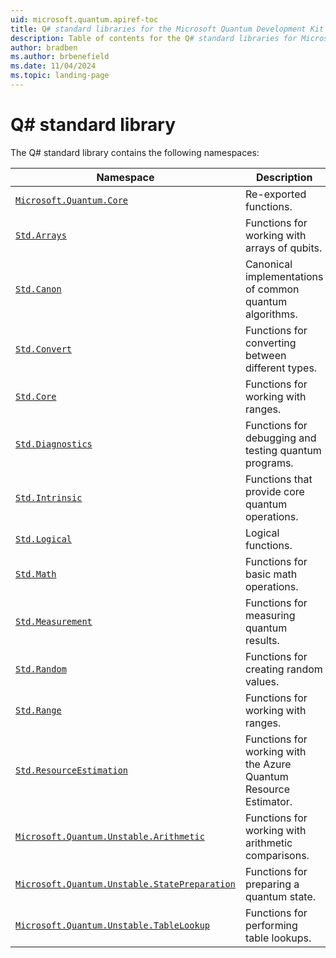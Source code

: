 ```yaml
---
uid: microsoft.quantum.apiref-toc
title: Q# standard libraries for the Microsoft Quantum Development Kit
description: Table of contents for the Q# standard libraries for Microsoft Quantum Development Kit
author: bradben
ms.author: brbenefield
ms.date: 11/04/2024
ms.topic: landing-page
---
```


# Q# standard library

The Q# standard library contains the following namespaces:

| Namespace | Description |
|-----------|-------------|
| [`Microsoft.Quantum.Core`](xref:qdk.microsoft.quantum.core-toc) | Re-exported functions. |
| [`Std.Arrays`](xref:qdk.std.arrays-toc) | Functions for working with arrays of qubits. |
| [`Std.Canon`](xref:qdk.std.canon-toc) | Canonical implementations of common quantum algorithms. |
| [`Std.Convert`](xref:qdk.std.convert-toc) | Functions for converting between different types. |
| [`Std.Core`](xref:qdk.std.core-toc) | Functions for working with ranges. |
| [`Std.Diagnostics`](xref:qdk.std.diagnostics-toc) | Functions for debugging and testing quantum programs. |
| [`Std.Intrinsic`](xref:qdk.std.intrinsic-toc) | Functions that provide core quantum operations. |
| [`Std.Logical`](xref:qdk.std.logical-toc) | Logical functions. |
| [`Std.Math`](xref:qdk.std.math-toc) | Functions for basic math operations. |
| [`Std.Measurement`](xref:qdk.std.measurement-toc) | Functions for measuring quantum results. |
| [`Std.Random`](xref:qdk.std.random-toc) | Functions for creating random values. |
| [`Std.Range`](xref:qdk.std.range-toc) | Functions for working with ranges. |
| [`Std.ResourceEstimation`](xref:qdk.std.resourceestimation-toc) | Functions for working with the Azure Quantum Resource Estimator. |
| [`Microsoft.Quantum.Unstable.Arithmetic`](xref:qdk.microsoft.quantum.unstablearithmetic-toc) | Functions for working with arithmetic comparisons. |
| [`Microsoft.Quantum.Unstable.StatePreparation`](xref:qdk.microsoft.quantum.standard/unstablestatepreparation-toc) | Functions for preparing a quantum state. |
| [`Microsoft.Quantum.Unstable.TableLookup`](xref:qdk.microsoft.quantum.unstabletablelookup-toc) | Functions for performing table lookups. |



